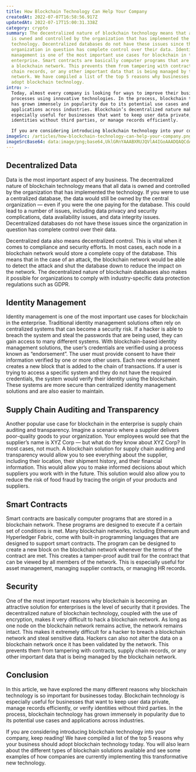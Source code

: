 ```yaml
---
title: How Blockchain Technology Can Help Your Company
createdAt: 2022-07-07T16:58:56.917Z
updatedAt: 2022-07-17T15:00:31.338Z
category: crypto
summary: The decentralized nature of blockchain technology means that all data
  is owned and controlled by the organization that has implemented the
  technology. Decentralized databases do not have these issues since the
  organization in question has complete control over their data. Identity
  management is one of the most important use cases for blockchain in the
  enterprise. Smart contracts are basically computer programs that are stored in
  a blockchain network. This prevents them from tampering with contracts, supply
  chain records, or any other important data that is being managed by the
  network. We have compiled a list of the top 5 reasons why businesses should
  adopt blockchain technology.
intro: >-
  Today, almost every company is looking for ways to improve their business
  processes using innovative technologies. In the process, blockchain technology
  has grown immensely in popularity due to its potential use cases and
  applications across industries. Blockchain’s decentralized nature makes it
  especially useful for businesses that want to keep user data private, verify
  identities without third parties, or manage records efficiently. 

  If you are considering introducing blockchain technology into your company, keep reading! We have compiled a list of the top 5 reasons why your business should adopt blockchain technology today. You will also learn about the different types of blockchain solutions available and see some examples of how companies are currently implementing this transformative new technology.
imageSrc: /articles/how-blockchain-technology-can-help-your-company.png
imageSrcBase64: data:image/png;base64,UklGRnYAAABXRUJQVlA4IGoAAADQAQCdASoKAAoAAUAmJZACdADzfRP6QAD+/iv/YrY2+Gv8zfyE4UNHZa8JZdd8vPsOuS4i02NedmWpa7KMpoCE/sDawbh1+yz2G2S+OJ5x/+cJvF/1d+dvu/T/L4pDL26faqK5Ar+C7gAA
---
```


## Decentralized Data

Data is the most important aspect of any business. The decentralized nature of blockchain technology means that all data is owned and controlled by the organization that has implemented the technology. If you were to use a centralized database, the data would still be owned by the central organization — even if you were the one paying for the database. This could lead to a number of issues, including data privacy and security complications, data availability issues, and data integrity issues. Decentralized databases do not have these issues since the organization in question has complete control over their data.

Decentralized data also means decentralized control. This is vital when it comes to compliance and security efforts. In most cases, each node in a blockchain network would store a complete copy of the database. This means that in the case of an attack, the blockchain network would be able to detect the attack and shut the database down to reduce the impact on the network. The decentralized nature of blockchain databases also makes it possible for organizations to comply with industry-specific data protection regulations such as GDPR.

## Identity Management

Identity management is one of the most important use cases for blockchain in the enterprise. Traditional identity management solutions often rely on centralized systems that can become a security risk. If a hacker is able to breach the system and steal the passwords that are being used, they can gain access to many different systems. With blockchain-based identity management solutions, the user’s credentials are verified using a process known as “endorsement”. The user must provide consent to have their information verified by one or more other users. Each new endorsement creates a new block that is added to the chain of transactions. If a user is trying to access a specific system and they do not have the required credentials, the system would verify their identity using the blockchain. These systems are more secure than centralized identity management solutions and are also easier to maintain.

## Supply Chain Auditing and Transparency

Another popular use case for blockchain in the enterprise is supply chain auditing and transparency. Imagine a scenario where a supplier delivers poor-quality goods to your organization. Your employees would see that the supplier’s name is XYZ Corp — but what do they know about XYZ Corp? In most cases, not much. A blockchain solution for supply chain auditing and transparency would allow you to see everything about the supplier, including their location, their shipment history, and their financial information. This would allow you to make informed decisions about which suppliers you work with in the future. This solution would also allow you to reduce the risk of food fraud by tracing the origin of your products and suppliers.

## Smart Contracts

Smart contracts are basically computer programs that are stored in a blockchain network. These programs are designed to execute if a certain set of conditions is met. Many blockchain networks, including Ethereum and Hyperledger Fabric, come with built-in programming languages that are designed to support smart contracts. The program can be designed to create a new block on the blockchain network whenever the terms of the contract are met. This creates a tamper-proof audit trail for the contract that can be viewed by all members of the network. This is especially useful for asset management, managing supplier contracts, or managing HR records.

## Security

One of the most important reasons why blockchain is becoming an attractive solution for enterprises is the level of security that it provides. The decentralized nature of blockchain technology, coupled with the use of encryption, makes it very difficult to hack a blockchain network. As long as one node on the blockchain network remains active, the network remains intact. This makes it extremely difficult for a hacker to breach a blockchain network and steal sensitive data. Hackers can also not alter the data on a blockchain network once it has been validated by the network. This prevents them from tampering with contracts, supply chain records, or any other important data that is being managed by the blockchain network.

## Conclusion

In this article, we have explored the many different reasons why blockchain technology is so important for businesses today. Blockchain technology is especially useful for businesses that want to keep user data private, manage records efficiently, or verify identities without third parties. In the process, blockchain technology has grown immensely in popularity due to its potential use cases and applications across industries.

If you are considering introducing blockchain technology into your company, keep reading! We have compiled a list of the top 5 reasons why your business should adopt blockchain technology today. You will also learn about the different types of blockchain solutions available and see some examples of how companies are currently implementing this transformative new technology.
